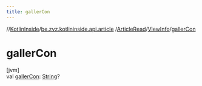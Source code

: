 ```yaml
---
title: gallerCon
---
```

//[KotlinInside](../../../../index.html)/[be.zvz.kotlininside.api.article](../../index.html)
/[ArticleRead](../index.html)/[ViewInfo](index.html)/[gallerCon](galler-con.html)

# gallerCon

[jvm]\
val [gallerCon](galler-con.html): [String](https://kotlinlang.org/api/latest/jvm/stdlib/kotlin/-string/index.html)?




